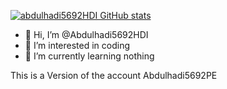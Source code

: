 [![abdulhadi5692HDI GitHub stats](https://github-readme-stats.vercel.app/api?username=Abdulhadi5692HDI)](https://github.com/anuraghazra/github-readme-stats)



- 👋 Hi, I’m @Abdulhadi5692HDI
- 👀 I’m interested in coding
- 🌱 I’m currently learning nothing


<!---
Abdulhadi5692HDI/Abdulhadi5692HDI is a ✨ special ✨ repository because its `README.md` (this file) appears on your GitHub profile.
You can click the Preview link to take a look at your changes.
--->
This is a Version of the account Abdulhadi5692PE

